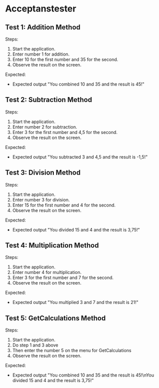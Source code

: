 # Acceptanstester

## Test 1: Addition Method

Steps:

1. Start the application.
2. Enter number 1 for addition.
3. Enter 10 for the first number and 35 for the second.
4. Observe the result on the screen.

Expected:

- Expected output "You combined 10 and 35 and the result is 45!"

## Test 2: Subtraction Method

Steps:

1. Start the application.
2. Enter number 2 for subtraction.
3. Enter 3 for the first number and 4,5 for the second.
4. Observe the result on the screen.

Expected:

- Expected output "You subtracted 3 and 4,5 and the result is -1,5!"

## Test 3: Division Method

Steps:

1. Start the application.
2. Enter number 3 for division.
3. Enter 15 for the first number and 4 for the second.
4. Observe the result on the screen.

Expected:

- Expected output "You divided 15 and 4 and the result is 3,75!"

## Test 4: Multiplication Method

Steps:

1. Start the application.
2. Enter number 4 for multiplication.
3. Enter 3 for the first number and 7 for the second.
4. Observe the result on the screen.

Expected:

- Expected output "You multiplied 3 and 7 and the result is 21!"

## Test 5: GetCalculations Method

Steps:

1. Start the application.
2. Do step 1 and 3 above
3. Then enter the number 5 on the menu for GetCalculations
4. Observe the result on the screen.

Expected:

- Expected output "You combined 10 and 35 and the result is 45!\nYou divided 15 and 4 and the result is 3,75!"
